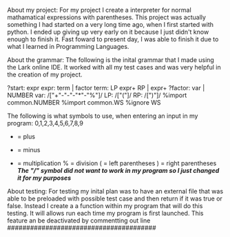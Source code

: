 About my project:
For my project I create a interpreter for normal mathamatical expressions with parentheses. This project was actually something I had started on a very long time ago, when I first started with python. I ended up giving up very early on it because I just didn't know enough to finish it. Fast foward to present day, I was able to finish it due to what I learned in Programming Languages.

About the grammar:
The following is the inital grammar that I made using the Lark online IDE.
It worked with all my test cases and was very helpful in the creation of my project.

?start: expr
expr: term | factor
term: LP expr+ RP | expr+
?factor: var | NUMBER
var: /["+"-"-"-"*"-"%"]/
LP: /["("]/
RP: /[")"]/
%import common.NUMBER
%import common.WS
%ignore WS

The following is what symbols to use, when entering an input in my program:
0,1,2,3,4,5,6,7,8,9 
+ = plus
- = minus
* = multiplication
% = division 
( = left parentheses
) = right parentheses
***The "/" symbol did not want to work in my program so I just changed it for my purposes***

About testing:
For testing my inital plan was to have an external file that was able to be preloaded with possible test case and then return if it was true or false.
Instead I create a a function within my program that will do this testing.
It will allows run each time my program is first launched.
This feature an be deactivated by commentting out line #######################################
